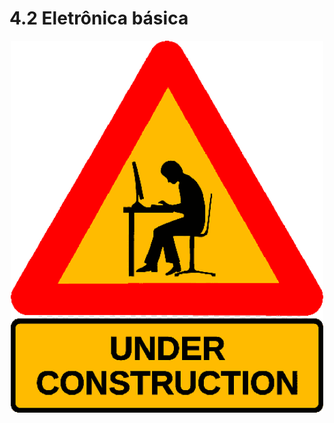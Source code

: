 # 4.2 Eletrônica básica

<p align="center">
    <img src="../imgs/construction.png" alt="Arduino Uno" width="500">
</p>
